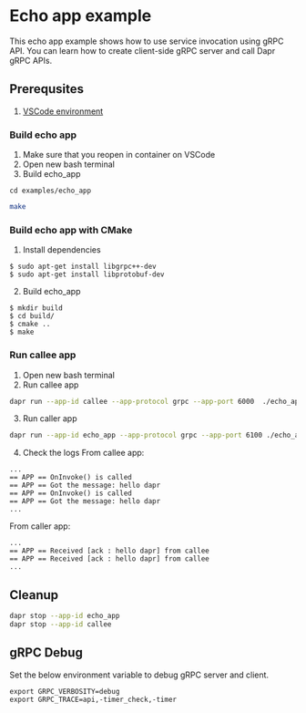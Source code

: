 # Echo app example

This echo app example shows how to use service invocation using gRPC API. You can learn how to create client-side gRPC server and call Dapr gRPC APIs.

## Prerequsites

1. [VSCode environment](../../README.md)

### Build echo app
1. Make sure that you reopen in container on VSCode
2. Open new bash terminal
3. Build echo_app

```
cd examples/echo_app
```

<!-- STEP
name: Build example
-->

```bash
make
```

<!-- END_STEP -->

### Build echo app with CMake

1. Install dependencies

```
$ sudo apt-get install libgrpc++-dev
$ sudo apt-get install libprotobuf-dev
```

2. Build echo_app

```
$ mkdir build
$ cd build/
$ cmake ..
$ make
```

### Run callee app

1. Open new bash terminal
2. Run callee app

<!-- STEP
name: Run callee
expected_stdout_lines:
  - '== APP == OnInvoke() is called'
  - '== APP == Got the message: hello dapr'
background: true
sleep: 5 
-->

```bash
dapr run --app-id callee --app-protocol grpc --app-port 6000  ./echo_app callee 6000
```

<!-- END_STEP -->

3. Run caller app

<!-- STEP
name: Run caller
expected_stdout_lines:
  - "== APP == Call echo method to callee"
  - "== APP == Received [ack : hello dapr] from callee"
background: true
sleep: 5 
-->

```bash
dapr run --app-id echo_app --app-protocol grpc --app-port 6100 ./echo_app caller 6100 callee
```

<!-- END_STEP -->

4. Check the logs
From callee app:
```
...
== APP == OnInvoke() is called
== APP == Got the message: hello dapr
== APP == OnInvoke() is called
== APP == Got the message: hello dapr
...
```

From caller app:
```
...
== APP == Received [ack : hello dapr] from callee
== APP == Received [ack : hello dapr] from callee
...
```

## Cleanup

<!-- STEP
expected_stdout_lines: 
  - '✅  app stopped successfully: echo_app'
  - '✅  app stopped successfully: callee'
expected_stderr_lines:
name: Shutdown dapr
-->

```bash
dapr stop --app-id echo_app
dapr stop --app-id callee
```

<!-- END_STEP -->

## gRPC Debug

Set the below environment variable to debug gRPC server and client.

```
export GRPC_VERBOSITY=debug 
export GRPC_TRACE=api,-timer_check,-timer
```
